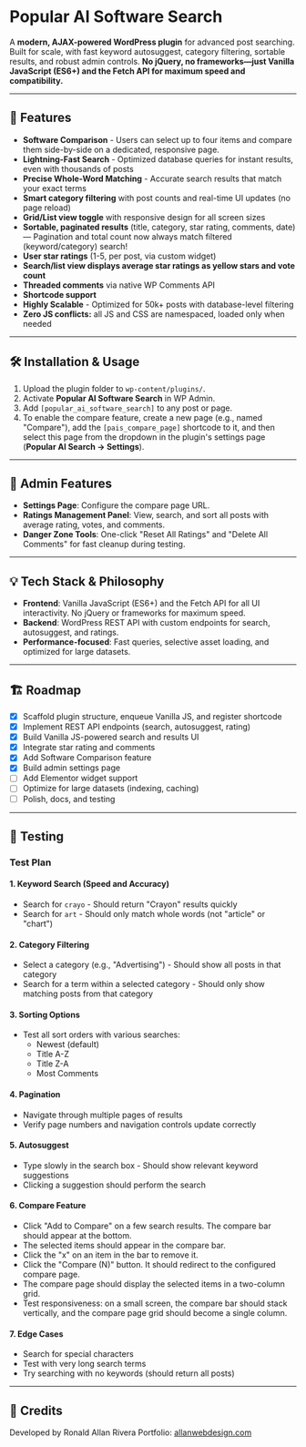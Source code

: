 # Popular AI Software Search

A **modern, AJAX-powered WordPress plugin** for advanced post searching.
Built for scale, with fast keyword autosuggest, category filtering, sortable results, and robust admin controls.
**No jQuery, no frameworks—just Vanilla JavaScript (ES6+) and the Fetch API for maximum speed and compatibility.**

---

## 🚀 Features

* **Software Comparison** - Users can select up to four items and compare them side-by-side on a dedicated, responsive page.
* **Lightning-Fast Search** - Optimized database queries for instant results, even with thousands of posts
* **Precise Whole-Word Matching** - Accurate search results that match your exact terms
* **Smart category filtering** with post counts and real-time UI updates (no page reload)
* **Grid/List view toggle** with responsive design for all screen sizes
* **Sortable, paginated results** (title, category, star rating, comments, date) — Pagination and total count now always match filtered (keyword/category) search!
* **User star ratings** (1-5, per post, via custom widget)
* **Search/list view displays average star ratings as yellow stars and vote count**
* **Threaded comments** via native WP Comments API
* **Shortcode support**
* **Highly Scalable** - Optimized for 50k+ posts with database-level filtering
* **Zero JS conflicts:** all JS and CSS are namespaced, loaded only when needed

---

## 🛠️ Installation & Usage

1. Upload the plugin folder to `wp-content/plugins/`.
2. Activate **Popular AI Software Search** in WP Admin.
3. Add `[popular_ai_software_search]` to any post or page.
4. To enable the compare feature, create a new page (e.g., named "Compare"), add the `[pais_compare_page]` shortcode to it, and then select this page from the dropdown in the plugin's settings page (**Popular AI Search -> Settings**).

---

## 🔧 Admin Features

* **Settings Page**: Configure the compare page URL.
* **Ratings Management Panel**: View, search, and sort all posts with average rating, votes, and comments.
* **Danger Zone Tools**: One-click "Reset All Ratings" and "Delete All Comments" for fast cleanup during testing.

---
## 💡 Tech Stack & Philosophy

*   **Frontend**: Vanilla JavaScript (ES6+) and the Fetch API for all UI interactivity. No jQuery or frameworks for maximum speed.
*   **Backend**: WordPress REST API with custom endpoints for search, autosuggest, and ratings.
*   **Performance-focused**: Fast queries, selective asset loading, and optimized for large datasets.

---
## 🏗️ Roadmap

* [x] Scaffold plugin structure, enqueue Vanilla JS, and register shortcode
* [x] Implement REST API endpoints (search, autosuggest, rating)
* [x] Build Vanilla JS-powered search and results UI
* [x] Integrate star rating and comments
* [x] Add Software Comparison feature
* [x] Build admin settings page
* [ ] Add Elementor widget support
* [ ] Optimize for large datasets (indexing, caching)
* [ ] Polish, docs, and testing

---

## 🧪 Testing

### Test Plan

#### 1. Keyword Search (Speed and Accuracy)
- Search for `crayo` - Should return "Crayon" results quickly
- Search for `art` - Should only match whole words (not "article" or "chart")

#### 2. Category Filtering
- Select a category (e.g., "Advertising") - Should show all posts in that category
- Search for a term within a selected category - Should only show matching posts from that category

#### 3. Sorting Options
- Test all sort orders with various searches:
  - Newest (default)
  - Title A-Z
  - Title Z-A
  - Most Comments

#### 4. Pagination
- Navigate through multiple pages of results
- Verify page numbers and navigation controls update correctly

#### 5. Autosuggest
- Type slowly in the search box - Should show relevant keyword suggestions
- Clicking a suggestion should perform the search

#### 6. Compare Feature
- Click "Add to Compare" on a few search results. The compare bar should appear at the bottom.
- The selected items should appear in the compare bar.
- Click the "x" on an item in the bar to remove it.
- Click the "Compare (N)" button. It should redirect to the configured compare page.
- The compare page should display the selected items in a two-column grid.
- Test responsiveness: on a small screen, the compare bar should stack vertically, and the compare page grid should become a single column.

#### 7. Edge Cases
- Search for special characters
- Test with very long search terms
- Try searching with no keywords (should return all posts)

---

## 🤝 Credits

Developed by Ronald Allan Rivera
Portfolio: [allanwebdesign.com](https://allanwebdesign.com)
